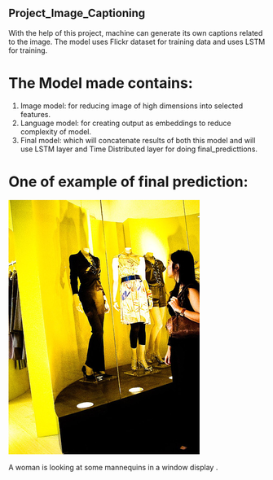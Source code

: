 ## Project_Image_Captioning
With the help of this project, machine can generate its own captions related to the image. The model uses Flickr dataset for training data and uses LSTM for training.

# The Model made contains:

1) Image model: for reducing image of high dimensions into selected features.
2) Language model: for creating output as embeddings to reduce complexity of model.
3) Final model: which will concatenate results of both this model and will use LSTM layer and Time Distributed layer for doing final_predicttions.
  
  
# One of example of final prediction:

![alt text](./download.jpeg)

A woman is looking at some mannequins in a window display .
